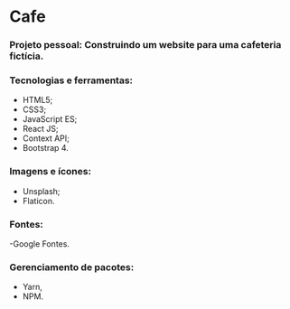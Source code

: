 # Cafe
### Projeto pessoal: Construindo um website para uma cafeteria fictícia.

### Tecnologias e ferramentas:
- HTML5;
- CSS3;
- JavaScript ES;
- React JS;
- Context API;
- Bootstrap 4.

### Imagens e ícones:
- Unsplash;
- Flaticon.

### Fontes:
-Google Fontes.

### Gerenciamento de pacotes:
- Yarn,
- NPM.
